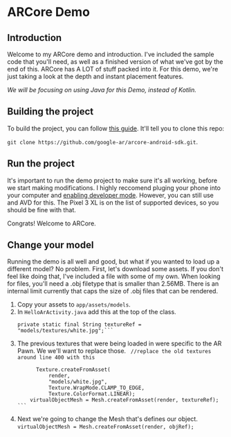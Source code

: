 # ARCore Demo

## Introduction
Welcome to my ARCore demo and introduction. I've included the sample code that you'll need, 
as well as a finished version of what we've got by the end of this. ARCore has A LOT of stuff 
packed into it. For this demo, we're just taking a look at the depth and instant placement
features. 

_We will be focusing on using Java for this Demo, instead of Kotlin._

## Building the project
To build the project, you can follow [this guide](https://developers.google.com/ar/develop/java/quickstart).
It'll tell you to clone this repo: 

`git clone https://github.com/google-ar/arcore-android-sdk.git`.

## Run the project
It's important to run the demo project to make sure it's all working, before we start making modifications.
I highly reccomend pluging your phone into your computer and 
[enabling developer mode](https://www.howtogeek.com/129728/how-to-access-the-developer-options-menu-and-enable-usb-debugging-on-android-4.2/). 
However, you can still use and AVD for this. The Pixel 3 XL is on the list of supported devices, so you 
should be fine with that. 

Congrats! Welcome to ARCore.

## Change your model
Running the demo is all well and good, but what if you wanted to load up a different model? No problem.
First, let's download some assets. If you don't feel like doing that, I've included a file with some of 
my own. When looking for files, you'll need a .obj filetype that is smaller than 2.56MB. There is an
internal limit currently that caps the size of .obj files that can be rendered.

1. Copy your assets to `app/assets/models`.
1. In `HelloArActivity.java` add this at the top of the class. 
    ```private static final String objRef = "models/violin/Violin.obj"; 
    private static final String textureRef = "models/textures/white.jpg";```
1. The previous textures that were being loaded in were specific to the AR Pawn. We we'll want to replace those. 
    ``` //replace the old textures around line 400 with this```
    ``` Texture virtualObjectPlainTexture =
          Texture.createFromAsset(
              render,
              "models/white.jpg",
              Texture.WrapMode.CLAMP_TO_EDGE,
              Texture.ColorFormat.LINEAR);
        virtualObjectMesh = Mesh.createFromAsset(render, textureRef); ```
1. Next we're going to change the Mesh that's defines our object. 
    ``` virtualObjectMesh = Mesh.createFromAsset(render, objRef); ```